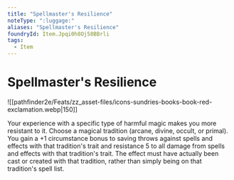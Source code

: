 ```yaml
---
title: "Spellmaster's Resilience"
noteType: ":luggage:"
aliases: "Spellmaster's Resilience"
foundryId: Item.Jpqi0h8Oj58BBrli
tags:
  - Item
---
```


# Spellmaster's Resilience
![[pathfinder2e/Feats/zz_asset-files/icons-sundries-books-book-red-exclamation.webp|150]]

Your experience with a specific type of harmful magic makes you more resistant to it. Choose a magical tradition (arcane, divine, occult, or primal). You gain a +1 circumstance bonus to saving throws against spells and effects with that tradition's trait and resistance 5 to all damage from spells and effects with that tradition's trait. The effect must have actually been cast or created with that tradition, rather than simply being on that tradition's spell list.
